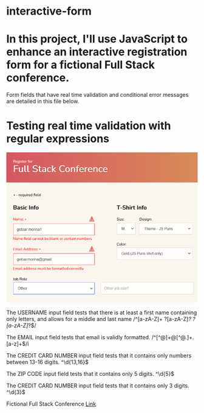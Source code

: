 # interactive-form
 
# In this project, I'll use JavaScript to enhance an interactive registration form for a fictional Full Stack conference.

Form fields that have real time validation and conditional error messages are detailed in this file below.




# Testing real time validation with regular expressions

![Page Screen](/img/Screenshot_1.png)

The USERNAME input field tests that there is at least a first name containing only letters, and allows for a middle and last name
/^[a-zA-Z]+ ?[a-zA-Z]*? ?[a-zA-Z]*?$/

The EMAIL input field tests that email is validly formatted.
/^[^@]+@[^@.]+\.[a-z]+$/i

The CREDIT CARD NUMBER input field tests that it contains only numbers between 13-16 digits.
^\d{13,16}$

The ZIP CODE input field tests that it contains only 5 digits.
^\d{5}$

The CREDIT CARD NUMBER input field tests that it contains only 3 digits.
^\d{3}$



Fictional Full Stack Conference [Link](https://getoarm.github.io/interactive-form/)